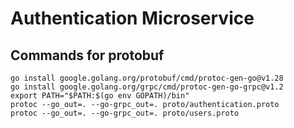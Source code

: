 # Authentication Microservice

## Commands for protobuf

```
go install google.golang.org/protobuf/cmd/protoc-gen-go@v1.28
go install google.golang.org/grpc/cmd/protoc-gen-go-grpc@v1.2
export PATH="$PATH:$(go env GOPATH)/bin"
protoc --go_out=. --go-grpc_out=. proto/authentication.proto
protoc --go_out=. --go-grpc_out=. proto/users.proto
```
